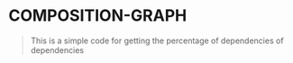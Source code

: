 # COMPOSITION-GRAPH
> This is a simple code for getting the percentage of dependencies of dependencies
